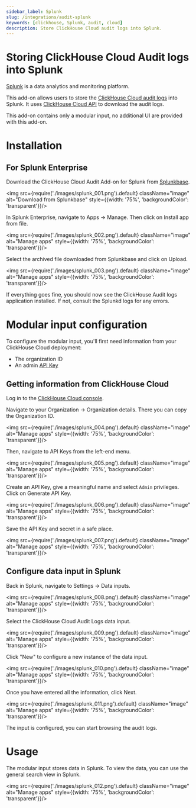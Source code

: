 ```yaml
---
sidebar_label: Splunk
slug: /integrations/audit-splunk
keywords: [clickhouse, Splunk, audit, cloud]
description: Store ClickHouse Cloud audit logs into Splunk.
---
```

# Storing ClickHouse Cloud Audit logs into Splunk

[Splunk](https://www.splunk.com/) is a data analytics and monitoring platform. 

This add-on allows users to store the [ClickHouse Cloud audit logs](/cloud/security/audit-logging) into Splunk. It uses [ClickHouse Cloud API](/cloud/manage/api/api-overview) to download the audit logs.  

This add-on contains only a modular input, no additional UI are provided with this add-on.

# Installation

## For Splunk Enterprise 

Download the ClickHouse Cloud Audit Add-on for Splunk from [Splunkbase](https://splunkbase.splunk.com/app/7709). 

<img src={require('./images/splunk_001.png').default} className="image" alt="Download from Splunkbase" style={{width: '75%', 'backgroundColor': 'transparent'}}/>
<br/>

In Splunk Enterprise, navigate to Apps -> Manage. Then click on Install app from file.

<img src={require('./images/splunk_002.png').default} className="image" alt="Manage apps" style={{width: '75%', 'backgroundColor': 'transparent'}}/>
<br/>

Select the archived file downloaded from Splunkbase and click on Upload. 

<img src={require('./images/splunk_003.png').default} className="image" alt="Manage apps" style={{width: '75%', 'backgroundColor': 'transparent'}}/>
<br/>

If everything goes fine, you should now see the ClickHouse Audit logs application installed. If not, consult the Splunkd logs for any errors. 

# Modular input configuration

To configure the modular input, you'll first need information from your ClickHouse Cloud deployment:

- The organization ID
- An admin [API Key](/cloud/manage/openapi)

## Getting information from ClickHouse Cloud

Log in to the [ClickHouse Cloud console](https://console.clickhouse.cloud/). 

Navigate to your Organization -> Organization details. There you can copy the Organization ID. 

<img src={require('./images/splunk_004.png').default} className="image" alt="Manage apps" style={{width: '75%', 'backgroundColor': 'transparent'}}/>
<br/>

Then, navigate to API Keys from the left-end menu.

<img src={require('./images/splunk_005.png').default} className="image" alt="Manage apps" style={{width: '75%', 'backgroundColor': 'transparent'}}/>
<br/>

Create an API Key, give a meaningful name and select `Admin` privileges. Click on Generate API Key.

<img src={require('./images/splunk_006.png').default} className="image" alt="Manage apps" style={{width: '75%', 'backgroundColor': 'transparent'}}/>
<br/>

Save the API Key and secret in a safe place.  

<img src={require('./images/splunk_007.png').default} className="image" alt="Manage apps" style={{width: '75%', 'backgroundColor': 'transparent'}}/>
<br/>

## Configure data input in Splunk

Back in Splunk, navigate to Settings -> Data inputs. 

<img src={require('./images/splunk_008.png').default} className="image" alt="Manage apps" style={{width: '75%', 'backgroundColor': 'transparent'}}/>
<br/>

Select the ClickHouse Cloud Audit Logs data input. 

<img src={require('./images/splunk_009.png').default} className="image" alt="Manage apps" style={{width: '75%', 'backgroundColor': 'transparent'}}/>
<br/>

Click "New" to configure a new instance of the data input. 

<img src={require('./images/splunk_010.png').default} className="image" alt="Manage apps" style={{width: '75%', 'backgroundColor': 'transparent'}}/>
<br/>

Once you have entered all the information, click Next. 

<img src={require('./images/splunk_011.png').default} className="image" alt="Manage apps" style={{width: '75%', 'backgroundColor': 'transparent'}}/>
<br/>

The input is configured, you can start browsing the audit logs. 

# Usage

The modular input stores data in Splunk. To view the data, you can use the general search view in Splunk. 

<img src={require('./images/splunk_012.png').default} className="image" alt="Manage apps" style={{width: '75%', 'backgroundColor': 'transparent'}}/>
<br/>
